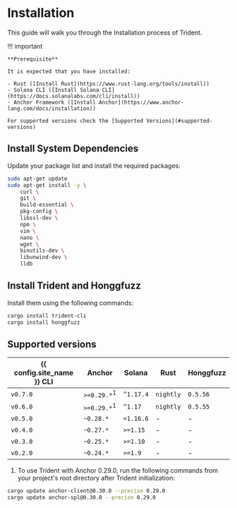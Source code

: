 # Installation

This guide will walk you through the Installation process of Trident.

!!! important

    **Prerequisite**

    It is expected that you have installed:

    - Rust ([Install Rust](https://www.rust-lang.org/tools/install))
    - Solana CLI ([Install Solana CLI](https://docs.solanalabs.com/cli/install))
    - Anchor Framework ([Install Anchor](https://www.anchor-lang.com/docs/installation))

    For supported versions check the [Supported Versions](#supported-versions)

## Install System Dependencies

Update your package list and install the required packages:

```bash
sudo apt-get update
sudo apt-get install -y \
    curl \
    git \
    build-essential \
    pkg-config \
    libssl-dev \
    npm \
    vim \
    nano \
    wget \
    binutils-dev \
    libunwind-dev \
    lldb
```

## Install Trident and Honggfuzz

Install them using the following commands:


```bash
cargo install trident-cli
cargo install honggfuzz
```

## Supported versions

| {{ config.site_name }} CLI | Anchor | Solana | Rust | Honggfuzz |
|--------------|---------|----------|-----------------------|-----------------------|
| `v0.7.0` | `>=0.29.*`<sup>1</sup> | `^1.17.4` | `nightly` | `0.5.56` |
| `v0.6.0` | `>=0.29.*`<sup>1</sup> | `^1.17` | `nightly` | `0.5.55` |
| `v0.5.0` | `~0.28.*` | `=1.16.6` | - | - |
| `v0.4.0` | `~0.27.*` | `>=1.15`  | - | - |
| `v0.3.0` | `~0.25.*` | `>=1.10`  | - | - |
| `v0.2.0` | `~0.24.*` |  `>=1.9`  | - | - |

1. To use Trident with Anchor 0.29.0, run the following commands from your project's root directory after Trident initialization:
```bash
cargo update anchor-client@0.30.0 --precise 0.29.0
cargo update anchor-spl@0.30.0 --precise 0.29.0
```
